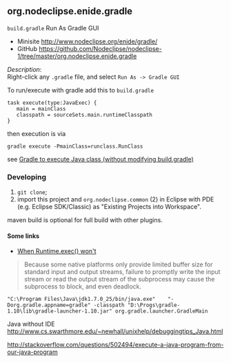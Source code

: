 

## org.nodeclipse.enide.gradle

`build.gradle` Run As Gradle GUI

- Minisite <http://www.nodeclipse.org/enide/gradle/>
- GitHub <https://github.com/Nodeclipse/nodeclipse-1/tree/master/org.nodeclipse.enide.gradle>

*Description*:  
Right-click any `.gradle` file, and select `Run As -> Gradle GUI`

To run/execute with gradle add this to `build.gradle`  

	task execute(type:JavaExec) {
	   main = mainClass
	   classpath = sourceSets.main.runtimeClasspath
	}

then execution is via

	gradle execute -PmainClass=runclass.RunClass 

see [Gradle to execute Java class (without modifying build.gradle)](http://stackoverflow.com/questions/21358466/gradle-to-execute-java-class-without-modifying-build-gradle)

### Developing 

1. `git clone`;
2. import this project and `org.nodeclipse.common` (2) in Eclipse with PDE (e.g. Eclipse SDK/Classic)
 as "Existing Projects into Workspace".

maven build is optional for full build with other plugins.

#### Some links

- [When Runtime.exec() won't](http://www.javaworld.com/article/2071275/core-java/when-runtime-exec---won-t.html)

> Because some native platforms only provide limited buffer size for standard input and output streams, 
failure to promptly write the input stream or read the output stream of the subprocess may cause the subprocess to block, and even deadlock.

	"C:\Program Files\Java\jdk1.7.0_25/bin/java.exe"    "-Dorg.gradle.appname=gradle" -classpath "D:\Progs\gradle-1.10\lib\gradle-launcher-1.10.jar" org.gradle.launcher.GradleMain

Java without IDE
<http://www.cs.swarthmore.edu/~newhall/unixhelp/debuggingtips_Java.html>

<http://stackoverflow.com/questions/502494/execute-a-java-program-from-our-java-program>

	

